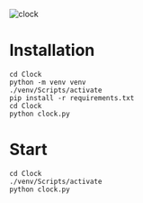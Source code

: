 ![clock](https://user-images.githubusercontent.com/48067330/192119668-c8ff1a43-9c14-407d-bd2b-564a66d672cd.jpg)

# Installation

    cd Clock
    python -m venv venv
    ./venv/Scripts/activate
    pip install -r requirements.txt
    cd Clock
    python clock.py
    
# Start
    cd Clock
    ./venv/Scripts/activate
    python clock.py
    

